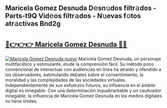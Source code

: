 ## Maricela Gomez Desnuda D𝚎sn𝚞dos filtr𝚊dos - Parts-t9Q Vid𝚎os filtr𝚊dos - N𝚞evas f𝚘tos atr𝚊ctivas Bnd2g

# <h2><a href="http://mb87o4z.tromn.icu/?c=Maricela+Gomez+Desnuda">🔗👉👉👉 Maricela Gomez Desnuda 🔗🔗</a></h2>

[![Maricela Gomez Desnuda nuevo](https://i.imgur.com/pEAQMta.gif)](http://mb87o4z.tromn.icu/?c=Maricela+Gomez+Desnuda)
Maricela Gomez Desnuda, un personaje multifacético y estimulante, elude la comprensión fácil. Su método poco convencional de interactuar con audiencias en línea ha atraído y ofendido a los observadores, estimulando debates sobre el consentimiento, la moralidad y las complejidades de las sociedades virtuales. Independientemente de sus esfuerzos futuros, su influencia en el ámbito digital es innegable. Con una determinación inquebrantable y un cautivador innegable, la influencia de Maricela Gomez Desnuda en los medios digitales no tiene límites.
